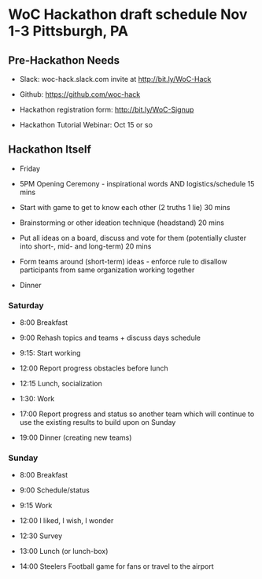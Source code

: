 # WoC Hackathon draft schedule Nov 1-3 Pittsburgh, PA

## Pre-Hackathon Needs

* Slack: woc-hack.slack.com invite at http://bit.ly/WoC-Hack

* Github: https://github.com/woc-hack

* Hackathon registration form: http://bit.ly/WoC-Signup

* Hackathon Tutorial Webinar: Oct 15 or so 

## Hackathon Itself  

* Friday 

* 5PM Opening Ceremony - inspirational words AND logistics/schedule
15 mins

* Start with game to get to know each other (2 truths 1 lie)
30 mins

* Brainstorming or other ideation technique (headstand)
20 mins 

* Put all ideas on a board, discuss and vote for them 
(potentially cluster into short-, mid- and long-term)
20 mins

* Form teams around (short-term) ideas - enforce rule to disallow participants 
from same organization working together

* Dinner

###  Saturday

* 8:00 Breakfast

* 9:00 Rehash topics and teams + discuss days schedule

* 9:15: Start working

* 12:00 Report progress obstacles before lunch

* 12:15 Lunch, socialization

* 1:30: Work

* 17:00 Report progress and status so another team which will continue to use the existing results
 to build upon on Sunday 

* 19:00 Dinner (creating new teams) 

### Sunday

* 8:00 Breakfast

* 9:00 Schedule/status

* 9:15 Work

* 12:00 I liked, I wish, I wonder

* 12:30 Survey

* 13:00 Lunch (or lunch-box)

* 14:00 Steelers Football game for fans or travel to the airport

